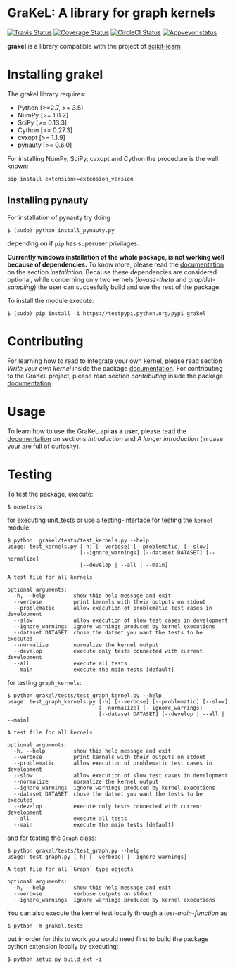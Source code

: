 # GraKeL: A library for graph kernels

[![Travis Status](https://travis-ci.org/ysig/GraKeL.svg?branch=develop)](https://travis-ci.org/ysig/GraKeL)
[![Coverage Status](https://coveralls.io/repos/github/ysig/GraKeL/badge.svg?branch=develop)](https://coveralls.io/github/ysig/GraKeL?branch=develop)
[![CircleCI Status](https://circleci.com/gh/ysig/GraKeL/tree/develop.svg?style=shield)](https://circleci.com/gh/ysig/GraKeL/tree/develop)
[![Appveyor status](https://ci.appveyor.com/api/projects/status/sss4lpfxwgejn6de/branch/develop?svg=true)](https://ci.appveyor.com/project/ysig/grakel)

**grakel** is a library compatible with the project of
[scikit-learn](http://scikit-learn.org/)

Installing grakel
=================

The grakel library requires:

* Python [>=2.7, >= 3.5]
* NumPy [>= 1.8.2]
* SciPy [>= 0.13.3]
* Cython [>= 0.27.3]
* cvxopt [>= 1.1.9]
* pynauty [>= 0.6.0]

For installing NumPy, SciPy, cvxopt and Cython the procedure
is the well known:
```shell
pip install extension>=extension_version
```

Installing **pynauty**
----------------------
For installation of pynauty try doing
```shell
$ (sudo) python install_pynauty.py
```
depending on if `pip` has superuser privilages.

**Currently windows installation of the whole package, is not working well because of dependencies.**
To know more, please read the [documentation][doc] on the section *installation*.
Because these dependencies are considered optional, while concerning only two kernels (*lovasz-theta* and 
*graphlet-sampling*) the user can succesfully build and use the rest of the package.

To install the module execute:
```shell
$ (sudo) pip install -i https://testpypi.python.org/pypi grakel
```

Contributing
============
For learning how to read to integrate your own kernel, please read section *Write your own kernel* inside
the package [documentation][doc]. 
For contributing to the GraKeL project, please read section *contributing* inside the package [documentation][doc].

Usage
=====
To learn how to use the GraKeL api **as a user**, please read the [documentation][doc] on sections *Introduction* and *A longer introduction*
(in case your are full of curiosity).

Testing
=======
To test the package, execute:
```shell
$ nosetests
```

for executing unit_tests or use a testing-interface for testing the `kernel` module:
```shell
$ python  grakel/tests/test_kernels.py --help
usage: test_kernels.py [-h] [--verbose] [--problematic] [--slow]
                       [--ignore_warnings] [--dataset DATASET] [--normalize]
                       [--develop | --all | --main]

A test file for all kernels

optional arguments:
  -h, --help         show this help message and exit
  --verbose          print kernels with their outputs on stdout
  --problematic      allow execution of problematic test cases in development
  --slow             allow execution of slow test cases in development
  --ignore_warnings  ignore warnings produced by kernel executions
  --dataset DATASET  chose the datset you want the tests to be executed
  --normalize        normalize the kernel output
  --develop          execute only tests connected with current development
  --all              execute all tests
  --main             execute the main tests [default]

```

for testing `graph_kernels`:
```shell
$ python grakel/tests/test_graph_kernel.py --help
usage: test_graph_kernels.py [-h] [--verbose] [--problematic] [--slow]
                             [--normalize] [--ignore_warnings]
                             [--dataset DATASET] [--develop | --all | --main]

A test file for all kernels

optional arguments:
  -h, --help         show this help message and exit
  --verbose          print kernels with their outputs on stdout
  --problematic      allow execution of problematic test cases in development
  --slow             allow execution of slow test cases in development
  --normalize        normalize the kernel output
  --ignore_warnings  ignore warnings produced by kernel executions
  --dataset DATASET  chose the datset you want the tests to be executed
  --develop          execute only tests connected with current development
  --all              execute all tests
  --main             execute the main tests [default]

```

and for testing the `Graph` class:
```shell
$ python grakel/tests/test_graph.py --help
usage: test_graph.py [-h] [--verbose] [--ignore_warnings]

A test file for all `Graph` type objects

optional arguments:
  -h, --help         show this help message and exit
  --verbose          verbose outputs on stdout
  --ignore_warnings  ignore warnings produced by kernel executions
```
You can also execute the kernel test locally through a *test-main-function* as
```shell
$ python -m grakel.tests
```
but in order for this to work you would need first to build the package cython extension
locally by executing:
```shell
$ python setup.py build_ext -i
```

[doc]: https://ysig.github.io/GraKeL/dev/
